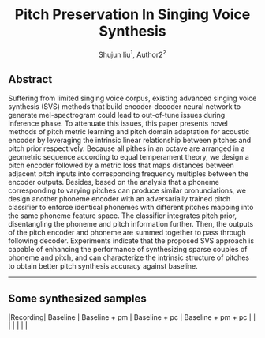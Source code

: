 # <center> Pitch Preservation In Singing Voice Synthesis </center>
<center> Shujun liu<sup>1</sup>, Author2<sup>2</sup> </center>

## Abstract
Suffering from limited singing voice corpus, 
existing advanced singing voice synthesis (SVS) methods that build encoder-decoder neural network to generate mel-spectrogram could lead to out-of-tune issues during inference phase.
To attenuate this issues,
this paper presents novel methods of pitch metric learning and pitch domain adaptation for acoustic encoder by leveraging the intrinsic linear relationship between pitches and pitch prior respectively.
Because all pithes in an octave are arranged in a geometric sequence according to equal temperament theory,
we design a pitch encoder followed by a metric loss that maps distances between adjacent pitch inputs into corresponding frequency multiples between the encoder outputs.
Besides,
based on the analysis that a phoneme corresponding to varying pitches can produce similar pronunciations,
we design another phoneme encoder with an adversarially trained pitch classifier  to enforce identical phonemes with different pitches mapping into the same phoneme feature space.
The classifier integrates pitch prior, disentangling the phoneme and pitch information further.
Then, the outputs of  the pitch encoder and phoneme are summed together to pass through following decoder.
Experiments indicate that the proposed SVS approach is capable of enhancing the performance of synthesizing sparse couples of phoneme and pitch,
and can characterize the intrinsic structure of pitches to obtain better pitch synthesis accuracy against baseline.

---
## Some synthesized samples

|Recording| Baseline | Baseline + pm | Baseline + pc | Baseline + pm + pc |
|         |           |              |               |                 |
